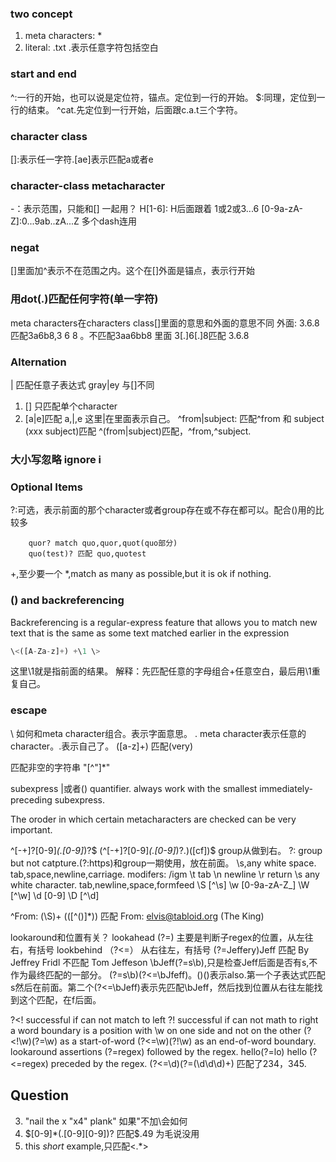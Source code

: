 ### two concept
1. meta characters: *
2. literal: .txt
.表示任意字符包括空白

### start and end
^:一行的开始，也可以说是定位符，锚点。定位到一行的开始。
$:同理，定位到一行的结束。
^cat.先定位到一行开始，后面跟c.a.t三个字符。



### character class
[]:表示任一字符.[ae]表示匹配a或者e

### character-class metacharacter
-：表示范围，只能和[] 一起用？
H[1-6]: H后面跟着 1或2或3...6
[0-9a-zA-Z]:0...9ab..zA...Z 多个dash连用

### negat
[]里面加^表示不在范围之内。这个在[]外面是锚点，表示行开始
[^u]:不是u. 
[u^z]
[uz^0-9]

### 用dot(.)匹配任何字符(单一字符)
meta characters在characters class[]里面的意思和外面的意思不同
外面: 3.6.8 匹配3a6b8,3 6	8  。不匹配3aa6bb8
里面 3[.]6[.]8匹配 3.6.8

### Alternation 
| 匹配任意子表达式
gray|ey 
与[]不同
1. [] 只匹配单个character
2. [a|e]匹配 a,|,e 这里|在里面表示自己。
^from|subject: 匹配^from 和 subject (xxx subject)匹配
^(from|subject)匹配，^from,^subject.

### 大小写忽略 ignore i


### Optional Items
?:可选，表示前面的那个character或者group存在或不存在都可以。配合()用的比较多
```
    quor? match quo,quor,quot(quo部分)
    quo(test)? 匹配 quo,quotest
```
+,至少要一个
*,match as many as possible,but it is ok if nothing.


### () and backreferencing
Backreferencing is a regular-express feature that allows you to match new
text that is the same as some text matched earlier in the expression
```js
\<([A-Za-z]+) +\1 \> 
```
这里\1就是指前面的结果。
解释：先匹配任意的字母组合+任意空白，最后用\1重复自己。

### escape
\ 如何和meta character组合。表示字面意思。
. meta character表示任意的character。\.表示自己了。
\([a-z]+\) 匹配(very) 

匹配非空的字符串
"[^"]*"

subexpress
|或者()
quantifier. always work with the smallest immediately-preceding subexpress.

The oroder in which certain metacharacters are checked can be very important.

^[-+]?[0-9]*(\.[0-9]*)?$
(^[-+]?[0-9]*(\.[0-9]*)?.)([cf])$ group从做到右。
?: group but not catpture.(?:https)和group一期使用，放在前面。
\s,any white space. tab,space,newline,carriage.
modifers: /igm
\t tab
\n newline
\r return
\s any white character. tab,newline,space,formfeed
\S [^\s]
\w [0-9a-zA-Z_]
\W [^\w]
\d [0-9]
\D [^\d]

^From: (\S)+ \(([^()]*)\)
匹配 From: elvis@tabloid.org (The King)

lookaround和位置有关？
lookahead (?=) 主要是判断子regex的位置，从左往右，有括号
lookbehind （?<=） 从右往左，有括号
(?=Jeffery)Jeff 匹配 By Jeffrey Fridl 不匹配 Tom Jeffeson
\bJeff(?=s\b),只是检查Jeff后面是否有s,不作为最终匹配的一部分。
(?=s\b)(?<=\bJfeff)。()()表示also.第一个子表达式匹配s然后在前面。第二个(?<=\bJeff)表示先匹配\bJeff，然后找到位置从右往左能找到这个匹配，在f后面。

?<! successful if can not match to left
?!  successful if can not math to right
 a word boundary is a position with \w on one side and not on the other
 (?<!\w)(?=\w) as a start-of-word
 (?<=\w)(?!\w) as an end-of-word boundary.
 lookaround assertions
 (?=regex) followed by the regex. hello(?=lo) hello
 (?<=regex) preceded by the regex.
(?<=\d)(?=(\d\d\d)+) 匹配了234，345.

## Question
3. "nail the x \"x4\" plank" 如果"不加\会如何
4. \$[0-9]*(\.[0-9][0-9])? 匹配$.49 为毛说没用
5. this <I>short</I> example,只匹配<.*>



